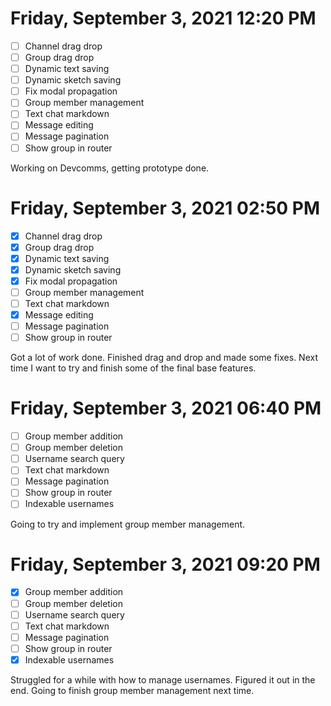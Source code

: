 # Friday, September 3, 2021 12:20 PM
- [ ] Channel drag drop
- [ ] Group drag drop
- [ ] Dynamic text saving
- [ ] Dynamic sketch saving
- [ ] Fix modal propagation
- [ ] Group member management
- [ ] Text chat markdown
- [ ] Message editing
- [ ] Message pagination
- [ ] Show group in router

Working on Devcomms, getting prototype done.

# Friday, September 3, 2021 02:50 PM
- [X] Channel drag drop
- [X] Group drag drop
- [X] Dynamic text saving
- [X] Dynamic sketch saving
- [X] Fix modal propagation
- [ ] Group member management
- [ ] Text chat markdown
- [X] Message editing
- [ ] Message pagination
- [ ] Show group in router

Got a lot of work done. Finished drag and drop and made some fixes.
Next time I want to try and finish some of the final base features.

# Friday, September 3, 2021 06:40 PM
- [ ] Group member addition
- [ ] Group member deletion
- [ ] Username search query
- [ ] Text chat markdown
- [ ] Message pagination
- [ ] Show group in router
- [ ] Indexable usernames

Going to try and implement group member management.

# Friday, September 3, 2021 09:20 PM
- [X] Group member addition
- [ ] Group member deletion
- [ ] Username search query
- [ ] Text chat markdown
- [ ] Message pagination
- [ ] Show group in router
- [X] Indexable usernames

Struggled for a while with how to manage usernames. Figured it out in the end.
Going to finish group member management next time.
